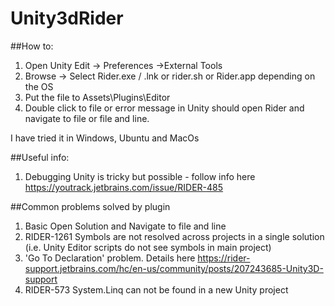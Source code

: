 # Unity3dRider

##How to:
1. Open Unity Edit -> Preferences ->External Tools
2. Browse -> Select Rider.exe / .lnk or rider.sh or Rider.app depending on the OS
3. Put the file to Assets\Plugins\Editor
4. Double click to file or error message in Unity should open Rider and navigate to file or file and line.

I have tried it in Windows, Ubuntu and MacOs

##Useful info:
1. Debugging Unity is tricky but possible - follow info here https://youtrack.jetbrains.com/issue/RIDER-485

##Common problems solved by plugin
1. Basic Open Solution and Navigate to file and line
2. RIDER-1261 Symbols are not resolved across projects in a single solution (i.e. Unity Editor scripts do not see symbols in main project)
3. 'Go To Declaration' problem. Details here https://rider-support.jetbrains.com/hc/en-us/community/posts/207243685-Unity3D-support
4. RIDER-573 System.Linq can not be found in a new Unity project

